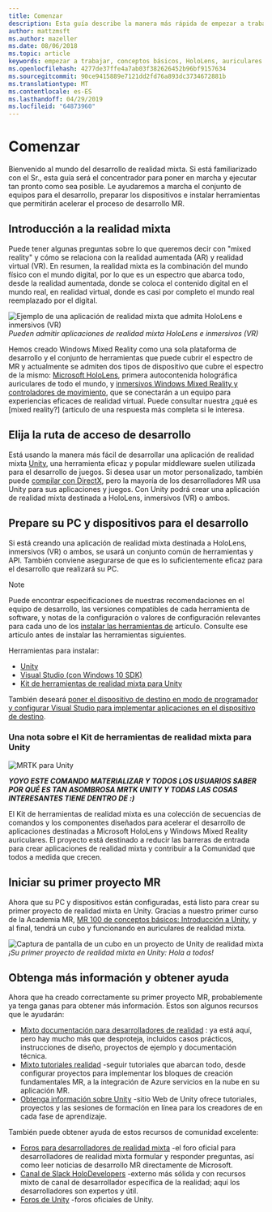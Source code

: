 ```yaml
---
title: Comenzar
description: Esta guía describe la manera más rápida de empezar a trabajar con el desarrollo de realidad mixta.
author: mattzmsft
ms.author: mazeller
ms.date: 08/06/2018
ms.topic: article
keywords: empezar a trabajar, conceptos básicos, HoloLens, auriculares envolventes, ar, vr, unity, visual studio, inicio rápido, cómo
ms.openlocfilehash: 4277de37ffe4a7ab03f382626452b96bf9157634
ms.sourcegitcommit: 90ce9415889e7121dd2fd76a893dc3734672881b
ms.translationtype: MT
ms.contentlocale: es-ES
ms.lasthandoff: 04/29/2019
ms.locfileid: "64873960"
---
```

# <a name="get-started"></a>Comenzar

Bienvenido al mundo del desarrollo de realidad mixta. Si está familiarizado con el Sr., esta guía será el concentrador para poner en marcha y ejecutar tan pronto como sea posible. Le ayudaremos a marcha el conjunto de equipos para el desarrollo, preparar los dispositivos e instalar herramientas que permitirán acelerar el proceso de desarrollo MR. 

## <a name="intro-to-mixed-reality"></a>Introducción a la realidad mixta

Puede tener algunas preguntas sobre lo que queremos decir con "mixed reality" y cómo se relaciona con la realidad aumentada (AR) y realidad virtual (VR). En resumen, la realidad mixta es la combinación del mundo físico con el mundo digital, por lo que es un espectro que abarca todo, desde la realidad aumentada, donde se coloca el contenido digital en el mundo real, en realidad virtual, donde es casi por completo el mundo real reemplazado por el digital. 

![Ejemplo de una aplicación de realidad mixta que admita HoloLens e inmersivos (VR)](images/mr-island.png)<br>
*Pueden admitir aplicaciones de realidad mixta HoloLens e inmersivos (VR)*

Hemos creado Windows Mixed Reality como una sola plataforma de desarrollo y el conjunto de herramientas que puede cubrir el espectro de MR y actualmente se admiten dos tipos de dispositivo que cubre el espectro de la mismo: [Microsoft HoloLens](https://www.microsoft.com/hololens), primera autocontenida holográfica auriculares de todo el mundo, y [inmersivos Windows Mixed Reality y controladores de movimiento](https://www.microsoft.com/windows/windows-mixed-reality), que se conectarán a un equipo para experiencias eficaces de realidad virtual. Puede consultar nuestra ¿qué es [mixed reality?] (artículo de una respuesta más completa si le interesa.

## <a name="choose-your-development-path"></a>Elija la ruta de acceso de desarrollo

Está usando la manera más fácil de desarrollar una aplicación de realidad mixta [Unity](https://unity3d.com), una herramienta eficaz y popular middleware suelen utilizada para el desarrollo de juegos. Si desea usar un motor personalizado, también puede [compilar con DirectX](directx-development-overview.md), pero la mayoría de los desarrolladores MR usa Unity para sus aplicaciones y juegos. Con Unity podrá crear una aplicación de realidad mixta destinada a HoloLens, inmersivos (VR) o ambos.

## <a name="prepare-your-pc-and-devices-for-development"></a>Prepare su PC y dispositivos para el desarrollo

Si está creando una aplicación de realidad mixta destinada a HoloLens, inmersivos (VR) o ambos, se usará un conjunto común de herramientas y API. También conviene asegurarse de que es lo suficientemente eficaz para el desarrollo que realizará su PC. 

>[!NOTE]
>Puede encontrar especificaciones de nuestras recomendaciones en el equipo de desarrollo, las versiones compatibles de cada herramienta de software, y notas de la configuración o valores de configuración relevantes para cada uno de los [instalar las herramientas de](install-the-tools.md) artículo. Consulte ese artículo antes de instalar las herramientas siguientes.

Herramientas para instalar:
* [Unity](https://store.unity.com/download)
* [Visual Studio (con Windows 10 SDK)](https://developer.microsoft.com/windows/downloads)
* [Kit de herramientas de realidad mixta para Unity](https://github.com/Microsoft/MixedRealityToolkit-Unity/blob/htk_release/GettingStarted.md)

También deseará [poner el dispositivo de destino en modo de programador y configurar Visual Studio para implementar aplicaciones en el dispositivo de destino](using-visual-studio.md).

### <a name="a-note-about-the-mixed-reality-toolkit-for-unity"></a>Una nota sobre el Kit de herramientas de realidad mixta para Unity

![MRTK para Unity](images/mrtkandunity.png)<br>

***YOYO ESTE COMANDO MATERIALIZAR Y TODOS LOS USUARIOS SABER POR QUÉ ES TAN ASOMBROSA MRTK UNITY Y TODAS LAS COSAS INTERESANTES TIENE DENTRO DE :)***

El Kit de herramientas de realidad mixta es una colección de secuencias de comandos y los componentes diseñados para acelerar el desarrollo de aplicaciones destinadas a Microsoft HoloLens y Windows Mixed Reality auriculares. El proyecto está destinado a reducir las barreras de entrada para crear aplicaciones de realidad mixta y contribuir a la Comunidad que todos a medida que crecen.

## <a name="start-your-first-mr-project"></a>Iniciar su primer proyecto MR

Ahora que su PC y dispositivos están configuradas, está listo para crear su primer proyecto de realidad mixta en Unity. Gracias a nuestro primer curso de la Academia MR, [MR 100 de conceptos básicos: Introducción a Unity](holograms-100.md), y al final, tendrá un cubo y funcionando en auriculares de realidad mixta.

![Captura de pantalla de un cubo en un proyecto de Unity de realidad mixta](images/mr-cube.PNG)<br>
*¡Su primer proyecto de realidad mixta en Unity: Hola a todos!*

## <a name="learn-more-and-get-help"></a>Obtenga más información y obtener ayuda

Ahora que ha creado correctamente su primer proyecto MR, probablemente ya tenga ganas para obtener más información. Estos son algunos recursos que le ayudarán:
* [Mixto documentación para desarrolladores de realidad](mixed-reality.md) : ya está aquí, pero hay mucho más que desproteja, incluidos casos prácticos, instrucciones de diseño, proyectos de ejemplo y documentación técnica.
* [Mixto tutoriales realidad](tutorials.md) -seguir tutoriales que abarcan todo, desde configurar proyectos para implementar los bloques de creación fundamentales MR, a la integración de Azure servicios en la nube en su aplicación MR.
* [Obtenga información sobre Unity](https://unity3d.com/learn) -sitio Web de Unity ofrece tutoriales, proyectos y las sesiones de formación en línea para los creadores de en cada fase de aprendizaje.

También puede obtener ayuda de estos recursos de comunidad excelente:
* [Foros para desarrolladores de realidad mixta](https://forums.hololens.com/) -el foro oficial para desarrolladores de realidad mixta formular y responder preguntas, así como leer noticias de desarrollo MR directamente de Microsoft.
* [Canal de Slack HoloDevelopers](https://holodevelopersslack.azurewebsites.net/) -externo más sólida y con recursos mixto de canal de desarrollador específica de la realidad; aquí los desarrolladores son expertos y útil.
* [Foros de Unity](https://forum.unity3d.com/) -foros oficiales de Unity.
